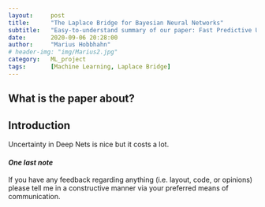 ```yaml
---
layout:     post
title:      "The Laplace Bridge for Bayesian Neural Networks"
subtitle:   "Easy-to-understand summary of our paper: Fast Predictive Uncertainty for Classification with Bayesian Deep Networks"
date:       2020-09-06 20:28:00
author:     "Marius Hobbhahn"
# header-img: "img/Marius2.jpg"
category:   ML_project
tags:       [Machine Learning, Laplace Bridge]
---
```

## **What is the paper about?**



## Introduction

Uncertainty in Deep Nets is nice but it costs a lot. 


#### ***One last note***

If you have any feedback regarding anything (i.e. layout, code, or opinions) please tell me in a constructive manner via your preferred means of communication.

